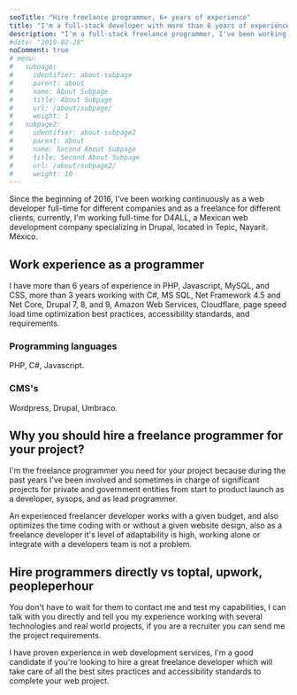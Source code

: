 ```yaml
---
seoTitle: "Hire freelance programmer, 6+ years of experience"
title: "I'm a full-stack developer with more than 6 years of experience and I'm open to working part-time as a freelance programmer, coder"
description: "I'm a full-stack freelance programmer, I've been working for different companies and clients on projects from day 0 to production release."
#date: "2019-02-28"
noComment: true
# menu:
#   subpage:
#     identifier: about-subpage
#     parent: about
#     name: About Subpage
#     title: About Subpage
#     url: /about/subpage/
#     weight: 1
#   subpage2:
#     identifier: about-subpage2
#     parent: about
#     name: Second About Subpage
#     title: Second About Subpage
#     url: /about/subpage2/
#     weight: 10
---
```


<p>Since the beginning of 2016, I've been working continuously as a web developer full-time for different companies and as a freelance for different clients, currently, I'm working full-time for D4ALL, a Mexican web development company specializing in Drupal, located in Tepic, Nayarit. México.</p>

<h2>Work experience as a programmer</h2>
<p>I have more than 6 years of experience in PHP, Javascript, MySQL, and CSS, more than 3 years working with C#, MS SQL, Net Framework 4.5 and Net Core, Drupal 7, 8, and 9, Amazon Web Services, Cloudflare, page speed load time optimization best practices, accessibility standards, and requirements.</p>

<h3>Programming languages</h3>
<p>PHP, C#, Javascript.</p>

<h3>CMS's</h3>
<p>Wordpress, Drupal, Umbraco.</p>

<h2>Why you should hire a freelance programmer for your project?</h2>
<p>I'm the freelance programmer you need for your project because during the past years I've been involved and sometimes in charge of significant projects for private and government entities from start to product launch as a developer, sysops, and as lead programmer.</p>

<p>An experienced freelancer  developer works with a given budget, and also optimizes the time coding with or without a given website design, also as a freelance developer it's level of adaptability is high, working alone or integrate with a developers team is not a problem.</p>

<h2>Hire programmers directly vs toptal, upwork, peopleperhour</h2>
<p>You don't have to wait for them to contact me and test my capabilities, I can talk with you directly and tell you my experience working with several technologies and real world projects, if you are a recruiter you can send me the project requirements.</p>

<p>I have proven experience in web development services, I'm a good candidate if you're looking to hire a great freelance developer which will take care of all the best sites practices and accessibility standards to complete your web project.</p>